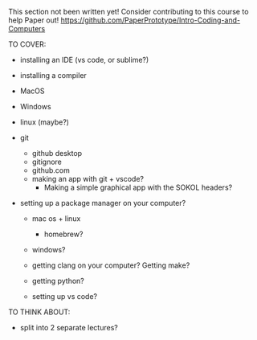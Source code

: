 This section not been written yet! Consider contributing to this course to help Paper out! https://github.com/PaperPrototype/Intro-Coding-and-Computers

TO COVER:
- installing an IDE (vs code, or sublime?)
- installing a compiler
- MacOS
- Windows
- linux (maybe?)
- git
    - github desktop
    - gitignore
    - github.com
    - making an app with git + vscode?
        - Making a simple graphical app with the SOKOL headers?

- setting up a package manager on your computer?
    - mac os + linux
        - homebrew?
    - windows?

    - getting clang on your computer? Getting make?
    - getting python?
    - setting up vs code?

TO THINK ABOUT:
- split into 2 separate lectures?